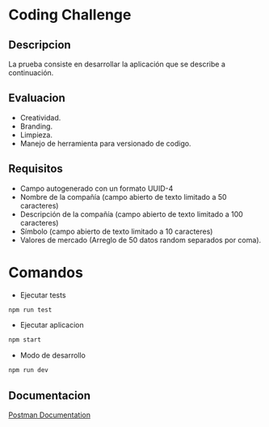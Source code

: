 #   Coding Challenge

## Descripcion
La prueba consiste en desarrollar la aplicación que se describe a continuación.

## Evaluacion
- Creatividad.
- Branding.
- Limpieza.
- Manejo de herramienta para versionado de codigo.

## Requisitos
- Campo autogenerado con un formato UUID-4
- Nombre de la compañía (campo abierto de texto limitado a 50 caracteres)
- Descripción de la compañía (campo abierto de texto limitado a 100 caracteres)
- Símbolo (campo abierto de texto limitado a 10 caracteres)
- Valores de mercado (Arreglo de 50 datos random separados por coma).

# Comandos
- Ejecutar tests
```bash
npm run test
```
- Ejecutar aplicacion
```bash
npm start
```
- Modo de desarrollo
```bash
npm run dev
```

## Documentacion
[Postman Documentation](https://documenter.getpostman.com/view/10936341/Tz5iA1RA)
